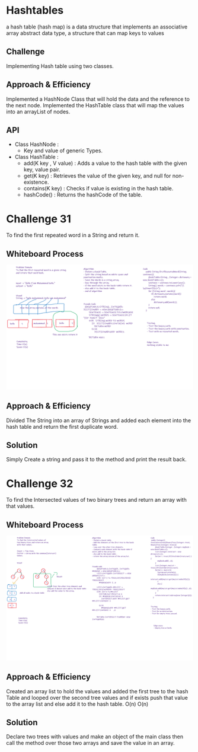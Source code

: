 # Hashtables
a hash table (hash map) is a data structure that implements an associative array abstract data type, a structure that can map keys to values

## Challenge
Implementing Hash table using two classes.

## Approach & Efficiency
Implemented a HashNode Class that will hold the data and the reference to the next node.
Implemented the HashTable class that will map the values into an arrayList of nodes.

## API
- Class HashNode :
  - Key and value of generic Types.
- Class HashTable :
  - add(K key , V value) : Adds a value to the hash table with the given key, value pair.
  - get(K key) : Retrieves the value of the given key, and null for non-existence.
  - contains(K key) : Checks if value is existing in the hash table.
  - hashCode() : Returns the hashCode of the table.



# Challenge 31
To find the first repeated word in a String and return it.

## Whiteboard Process
![solution](solution.png)

## Approach & Efficiency
Divided The String into an array of Strings and added each element into the hash table and return the first duplicate word.

## Solution
Simply Create a string and pass it to the method and print the result back.


# Challenge 32
To find the Intersected values of two binary trees and return an array with that values.

## Whiteboard Process
![solution](solution1.png)

## Approach & Efficiency
Created an array list to hold the values and added the first tree to
the hash Table and looped over the second tree values and if exists push that value
to the array list and else add it to the hash table.
O(n)
O(n)

## Solution
Declare two trees with values and make an object of the main class
then call the method over those two arrays and save the value in an array.